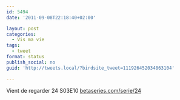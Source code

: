 ```yaml
---
id: 5494
date: '2011-09-08T22:18:40+02:00'

layout: post
categories:
  - Vis ma vie
tags:
  - tweet
format: status
publish_social: no
guid: 'http://tweets.local/?birdsite_tweet=111926452034863104'

---
```


Vient de regarder 24 S03E10 [betaseries.com/serie/24](https://www.betaseries.com/serie/24)